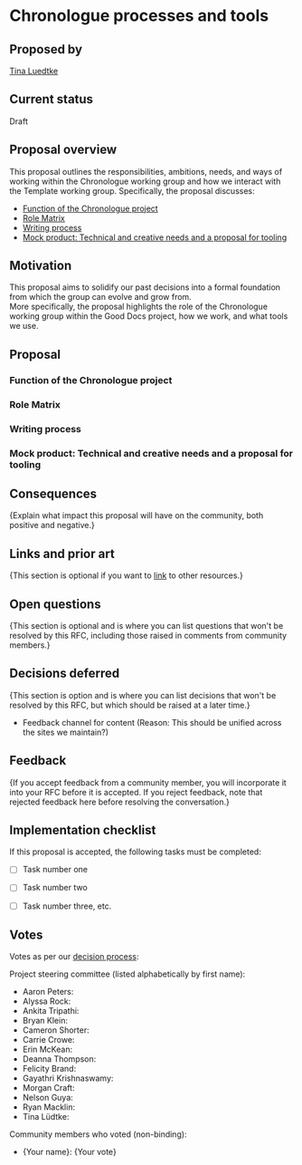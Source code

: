 # Chronologue processes and tools

## Proposed by

[Tina Luedtke](https://thegooddocs.slack.com/team/U02EQQDFLE8)

## Current status

Draft


## Proposal overview

This proposal outlines the responsibilities, ambitions, needs, and ways of working within the Chronologue working group and how we interact with the Template working group. Specifically, the proposal discusses: 

-   [Function of the Chronologue project](#function)
-   [Role Matrix](#roles)
-   [Writing process](#process)
-   [Mock product: Technical and creative needs and a proposal for tooling](#tools)



## Motivation

This proposal aims to solidify our past decisions into a formal foundation from which the group can evolve and grow from.  
More specifically, the proposal highlights the role of the Chronologue working group within the Good Docs project, how we work, and what tools we use.

## Proposal

### Function of the Chronologue project <a id="function"> </a>

### Role Matrix <a id="roles"> </a>

### Writing process <a id="process"> </a>

### Mock product: Technical and creative needs and a proposal for tooling <a id="tools"> </a>

## Consequences

{Explain what impact this proposal will have on the community, both positive and negative.}


## Links and prior art

{This section is optional if you want to [link](https://example.com) to other resources.}


## Open questions

{This section is optional and is where you can list questions that won't be resolved by this RFC, including those raised in comments from community members.}


## Decisions deferred

{This section is option and is where you can list decisions that won't be resolved by this RFC, but which should be raised at a later time.}

-   Feedback channel for content (Reason: This should be unified across the sites we maintain?) 


## Feedback

{If you accept feedback from a community member, you will incorporate it into your RFC before it is accepted.
If you reject feedback, note that rejected feedback here before resolving the conversation.}


## Implementation checklist

If this proposal is accepted, the following tasks must be completed:

- [ ] Task number one
- [ ] Task number two
- [ ] Task number three, etc.


## Votes

Votes as per our [decision process](https://thegooddocsproject.dev/decisions/):

Project steering committee (listed alphabetically by first name):

- Aaron Peters:
- Alyssa Rock:
- Ankita Tripathi:
- Bryan Klein:
- Cameron Shorter:
- Carrie Crowe:
- Erin McKean:
- Deanna Thompson:
- Felicity Brand:
- Gayathri Krishnaswamy:
- Morgan Craft:
- Nelson Guya:
- Ryan Macklin:
- Tina Lüdtke:


Community members who voted (non-binding):

- {Your name}: {Your vote}
